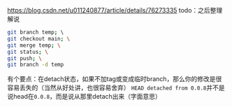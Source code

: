 https://blog.csdn.net/u011240877/article/details/76273335
todo：之后整理解说
```sh
git branch temp; \                  
git checkout main; \
git merge temp; \
git status; \
git push; \
git branch -d temp
```
有个要点：在detach状态，如果不加tag或变成临时branch，那么你的修改是很容易丢失的（当然从好处讲，也很容易舍弃）
`HEAD detached from 0.0.8`并不是说head在`0.0.8`，而是说从那里detach出来（字面意思）